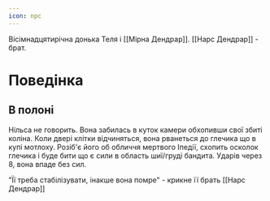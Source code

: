 ```yaml
---
icon: npc
---
```


Вісімнадцятирічна донька Теля і [[Мірна Дендрар]].
[[Нарс Дендрар]] - брат.

# Поведінка

## В полоні

Нільса не говорить. Вона забилась в куток камери обхопивши свої збиті коліна.
Коли двері клітки відчиняться, вона рванеться до глечика що в купі мотлоху. Розіб'є його об обличчя мертвого Іпедії,  схопить осколок глечика і буде бити що є сили в область шиї/груді бандита. Ударів через 8, вона впаде без сил.

"Її треба стабілізувати, інакше вона помре" - крикне її брать [[Нарс Дендрар]]